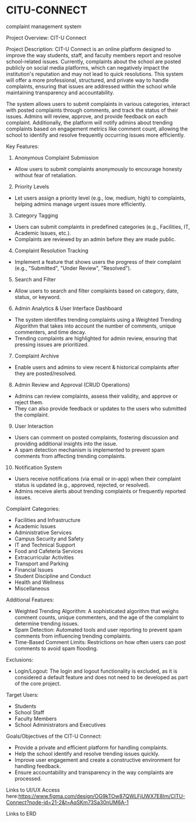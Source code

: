 # CITU-CONNECT
complaint management system

Project Overview: CIT-U Connect

Project Description:
CIT-U Connect is an online platform designed to improve the way students, staff, and faculty members report and resolve school-related issues. Currently, complaints about the school are posted publicly on social media platforms, which can negatively impact the institution's reputation and may not lead to quick resolutions. This system will offer a more professional, structured, and private way to handle complaints, ensuring that issues are addressed within the school while maintaining transparency and accountability.

The system allows users to submit complaints in various categories, interact with posted complaints through comments, and track the status of their issues. Admins will review, approve, and provide feedback on each complaint. Additionally, the platform will notify admins about trending complaints based on engagement metrics like comment count, allowing the school to identify and resolve frequently occurring issues more efficiently.

Key Features:
1. Anonymous Complaint Submission
- Allow users to submit complaints anonymously to encourage honesty without fear of retaliation.

2. Priority Levels
- Let users assign a priority level (e.g., low, medium, high) to complaints, helping admins manage urgent issues more efficiently.

3. Category Tagging
- Users can submit complaints in predefined categories (e.g., Facilities, IT, Academic Issues, etc.).
- Complaints are reviewed by an admin before they are made public.

4. Complaint Resolution Tracking
- Implement a feature that shows users the progress of their complaint (e.g., "Submitted", "Under Review", "Resolved").

5. Search and Filter
- Allow users to search and filter complaints based on category, date, status, or keyword.

6. Admin Analytics & User Interface Dashboard
- The system identifies trending complaints using a Weighted Trending Algorithm that takes into account the number of comments, unique commenters, and time decay.
- Trending complaints are highlighted for admin review, ensuring that pressing issues are prioritized.

7. Complaint Archive
- Enable users and admins to view recent & historical complaints after they are posted/resolved.

8. Admin Review and Approval (CRUD Operations)
- Admins can review complaints, assess their validity, and approve or reject them.
- They can also provide feedback or updates to the users who submitted the complaint.

9. User Interaction
- Users can comment on posted complaints, fostering discussion and providing additional insights into the issue.
- A spam detection mechanism is implemented to prevent spam comments from affecting trending complaints.

10. Notification System
- Users receive notifications (via email or in-app) when their complaint status is updated (e.g., approved, rejected, or resolved).
- Admins receive alerts about trending complaints or frequently reported issues.

Complaint Categories:
- Facilities and Infrastructure
- Academic Issues
- Administrative Services
- Campus Security and Safety
- IT and Technical Support
- Food and Cafeteria Services
- Extracurricular Activities
- Transport and Parking
- Financial Issues
- Student Discipline and Conduct
- Health and Wellness
- Miscellaneous

Additional Features:
- Weighted Trending Algorithm: A sophisticated algorithm that weighs comment counts, unique commenters, and the age of the complaint to determine trending issues.
- Spam Detection: Automated tools and user reporting to prevent spam comments from influencing trending complaints.
- Time-Based Comment Limits: Restrictions on how often users can post comments to avoid spam flooding.

Exclusions:
- Login/Logout: The login and logout functionality is excluded, as it is considered a default feature and does not need to be developed as part of the core project.

Target Users:
- Students
- School Staff
- Faculty Members
- School Administrators and Executives

Goals/Objectives of the CIT-U Connect:
- Provide a private and efficient platform for handling complaints.
- Help the school identify and resolve trending issues quickly.
- Improve user engagement and create a constructive environment for handling feedback.
- Ensure accountability and transparency in the way complaints are processed.

Links to UI/UX
Access here:https://www.figma.com/design/OG9kTOw87QWLFjUWX7E8Im/CITU-Connect?node-id=21-2&t=AqSKm73Sa30nUM6A-1

Links to ERD
